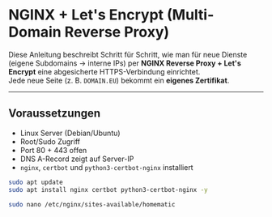 # NGINX + Let's Encrypt (Multi-Domain Reverse Proxy)

Diese Anleitung beschreibt Schritt für Schritt, wie man für neue Dienste
(eigene Subdomains → interne IPs) per **NGINX Reverse Proxy + Let's Encrypt**
eine abgesicherte HTTPS-Verbindung einrichtet.  
Jede neue Seite (z. B. `DOMAIN.EU`) bekommt ein **eigenes Zertifikat**.

---

## Voraussetzungen

- Linux Server (Debian/Ubuntu)
- Root/Sudo Zugriff
- Port 80 + 443 offen
- DNS A-Record zeigt auf Server-IP
- `nginx`, `certbot` und `python3-certbot-nginx` installiert

```bash
sudo apt update
sudo apt install nginx certbot python3-certbot-nginx -y

sudo nano /etc/nginx/sites-available/homematic
